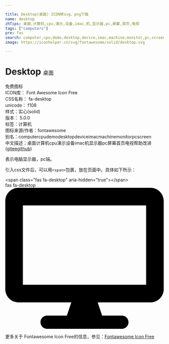 ```yaml
---

title: Desktop(桌面) ICON转svg、png下载
name: desktop
zhTips: 桌面,计算机,cpu,演示,设备,imac,机,显示器,pc,屏幕,首页,电视
tags: ["computers"]
pre: fas
search: computer,cpu,demo,desktop,device,imac,machine,monitor,pc,screen
image: https://iconhelper.cn/svg/fontawesome/solid/desktop.svg

---
```


# Desktop  <small style="font-size: 60%;font-weight: 100">桌面</small>


<div class="detail-page">
<p>
<span><span class="badge-success badge">免费图标</span> </span>
<br/>
<span>
ICON库：
<span class="badge-secondary badge">Font Awesome Icon Free</span> 
</span>
<br/>
<span>
CSS名称：
<span class="badge-secondary badge">fa-desktop</span> 
</span>
<br/>
<span>
unicode：
<span class="badge-secondary badge">f108</span> 
<copy-btn content='f108' btn-title=""></copy-btn>
<copy-btn :content='String.fromCodePoint(parseInt("f108", 16))' btn-title="复制U"></copy-btn>
</span><br/><span>样式：<span class="badge-light badge">实心(solid)</span></span>
<br/>
<span>
版本：
<span class="badge-secondary badge">5.0.0</span> 
</span><br/><span>标签：<span class="badge-light badge"><router-link to="/tags/computers.html">计算机</router-link></span></span>
<br/>
<span>图标来源/作者：<span class="badge-light badge">fontawesome</span></span> 
<br/>
<span>别名：<span class="badge-light badge">computer</span><span class="badge-light badge">cpu</span><span class="badge-light badge">demo</span><span class="badge-light badge">desktop</span><span class="badge-light badge">device</span><span class="badge-light badge">imac</span><span class="badge-light badge">machine</span><span class="badge-light badge">monitor</span><span class="badge-light badge">pc</span><span class="badge-light badge">screen</span></span><br/><span class="zh-detail">中文描述：<span class="badge-primary badge">桌面</span><span class="badge-primary badge">计算机</span><span class="badge-primary badge">cpu</span><span class="badge-primary badge">演示</span><span class="badge-primary badge">设备</span><span class="badge-primary badge">imac</span><span class="badge-primary badge">机</span><span class="badge-primary badge">显示器</span><span class="badge-primary badge">pc</span><span class="badge-primary badge">屏幕</span><span class="badge-primary badge">首页</span><span class="badge-primary badge">电视</span><span class="help-link"><span>帮助改进</span>(<a href="https://gitee.com/liuwave/icon-helper/edit/master/json/fontawesome/solid/desktop.json" target="_blank" rel="noopener noreferrer">gitee</a><a href="https://github.com/liuwave/icon-helper/edit/master/json/fontawesome/solid/desktop.json" target="_blank" rel="noopener noreferrer">github</a></span>)</span><br/>
</p>
</div><div class="description description alert alert-light">表示电脑显示器，pc端。</div>
<div class="alert alert-dark">
  <i class="fas fa-desktop fa-xs"></i>
  <i class="fas fa-desktop fa-sm"></i>
  <i class="fas fa-desktop fa-lg"></i>
  <i class="fas fa-desktop fa-2x"></i>
  <i class="fas fa-desktop fa-3x"></i>
  <i class="fas fa-desktop fa-5x"></i>
  <i class="fas fa-desktop fa-7x"></i>
</div>
<div>
  <p>引入css文件后，可以用<code>&lt;span&gt;</code>包裹，放在页面中。具体如下所示：    
  </p>
  <div class="alert alert-primary" style="font-size: 14px">
    &lt;span class="fas fa-desktop" aria-hidden="true"&gt;&lt;/span&gt;
    <copy-btn content='<span class="fas fa-desktop" aria-hidden="true"></span>'></copy-btn>
  </div>
  <div class="alert alert-secondary">
    <i class="fas fa-desktop"
    style="font-size: 24px"
    aria-hidden="true"></i> fas fa-desktop
    <copy-btn content="fas fa-desktop" btn-title="复制图标名称"></copy-btn>
  </div>
</div>
<div id="svg" class="svg-wrap">
<svg xmlns="http://www.w3.org/2000/svg" viewBox="0 0 576 512"><path d="M528 0H48C21.5 0 0 21.5 0 48v320c0 26.5 21.5 48 48 48h192l-16 48h-72c-13.3 0-24 10.7-24 24s10.7 24 24 24h272c13.3 0 24-10.7 24-24s-10.7-24-24-24h-72l-16-48h192c26.5 0 48-21.5 48-48V48c0-26.5-21.5-48-48-48zm-16 352H64V64h448v288z"/></svg>
</div>
<detail full-name='fa-desktop'></detail>

<Vssue title="关于“Desktop”的评论" />
    
<div><p>更多关于  Fontawesome Icon Free的信息，参见：<a target="_blank" href="https://iconhelper.cn/fontawesome.html">Fontawesome Icon Free</a>
</p></div>

